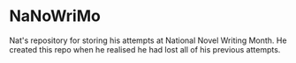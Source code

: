 # NaNoWriMo

Nat's repository for storing his attempts at National Novel Writing Month. He created this repo when he realised he had lost all of his previous attempts.
